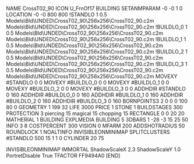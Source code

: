 NAME CrossT02_90
ICON U_FrnOf17
BUILDING
SETANMPARAM -0 -0 1 0
LOCATION -0 -0 800 800
!STANDLO      1 0.5 Models\Bld\UNDED\CrossT02_90\256x256\CrossT02_90.c2m Models\Bld\UNDED\CrossT02_90\256x256\CrossT02_90.c2m
!BUILDLO_0    1 0.5 Models\Bld\UNDED\CrossT02_90\256x256\CrossT02_90.c2m  Models\Bld\UNDED\CrossT02_90\256x256\CrossT02_90.c2m
!BUILDLO_1    1 0.5 Models\Bld\UNDED\CrossT02_90\256x256\CrossT02_90.c2m  Models\Bld\UNDED\CrossT02_90\256x256\CrossT02_90.c2m
!BUILDLO_2    1 0.5 Models\Bld\UNDED\CrossT02_90\256x256\CrossT02_90.c2m  Models\Bld\UNDED\CrossT02_90\256x256\CrossT02_90.c2m
!BUILDLO_3    1 0.5 Models\Bld\UNDED\CrossT02_90\256x256\CrossT02_90.c2m  Models\Bld\UNDED\CrossT02_90\256x256\CrossT02_90.c2m
MOVEXY #STANDLO    0 0
MOVEXY #BUILDLO_0  0 0
MOVEXY #BUILDLO_1  0 0
MOVEXY #BUILDLO_2  0 0
MOVEXY #BUILDLO_3  0 0
ADDHDIR #STANDLO 0 160
ADDHDIR #BUILDLO_0 0 160
ADDHDIR #BUILDLO_1 0 160
ADDHDIR #BUILDLO_2 0 160
ADDHDIR #BUILDLO_3 0 160
BORNPOINTS3 2 0 0 0 100 80 0
GEOMETRY 1 199 32
LIFE     3000
PRICE 1 STONE 1
BUILDSTAGES 300
PROTECTION 3 piercing 15 magical 15 chopping 15
RECTANGLE 0 0 20 20
MATHERIAL 1 BUILDING
EXPLMEDIA BUILDING 5
3DBARS 1 -28 -3 15 25 50
INFO 3 8
COSTPERCENT 300
VISION 0
MFARM 200
ADDSHOTRADIUS 50
ROUNDLOCK 1
NOALTINFO
INVISIBLEONMINIMAP
SPLITCLUSTERS #STANDLO 500 15 1 1 0
CYLINDER 20 75

INVISIBLEONMINIMAP
IMMORTAL
ShadowScaleX 2.3
ShadowScaleY 1.0
PortretDisable True
TFACTOR FF9494A0
[END]
